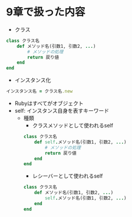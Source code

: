 # 9章で扱った内容
- クラス
```ruby
class クラス名
    def メソッド名(引数1, 引数2, ...)
        # メソッドの処理
        return 戻り値
    end
end
```
- インスタンス化
```ruby
インスタンス名 = クラス名.new
```
- Rubyはすべてがオブジェクト
- self: インスタンス自身を表すキーワード
    - 種類
        - クラスメソッドとして使われるself
        ```ruby
        class クラス名
            def self.メソッド名(引数1, 引数2, ...)
                # メソッドの処理
                return 戻り値
            end
        end
        ```
        - レシーバーとして使われるself
        ```ruby
        class クラス名
            def メソッド名(引数1, 引数2, ...)
                self.メソッド名(引数1, 引数2, ...)
            end
        end
        ```